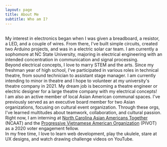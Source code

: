```yaml
---
layout: page
title: About Me
subtitle: Who am I?
---
```

<p style="text-align: left;">
<br>
My interest in electronics began when I was given a breadboard, a resistor, a
LED, and a couple of wires. From there, I've built simple circuits, created two
Arduino projects, and was in a electric solar car team. I am currently a sophomore
at NC State University, majoring in electrical engineering with an intended concentration
in communication and signal processing.
<br>
Beyond electrical concepts, I love to marry STEM and the arts.
Since my freshman year of high school, I've participated in various roles in technical theatre,
from sound technician to assistant stage manager. I am currently intending to minor
in theatre and I hope to volunteer at my university's theatre company in 2021. My
dream job is becoming a theatre engineer or electric designer for a large theatre company
with my electrical concepts!
<br>
I am also an active member of local Asian American communal spaces. I've previously
served as an executive board member for two Asian organizations, focusing on
cultural event organization.
Through these orgs, I've learned multitudes about teamwork, collaboration, and
cultural passion. Right now, I am interning at
<a href="ncaatogether.org">North Carolina Asian Americans Together</a> (NCAAT)
and the
<a href="pivotnetwork.org">Progressive Vietnamese American Organization</a>
(PIVOT) as a 2020 voter engagement fellow.
<br>
In my free time, I love to learn web development, play the ukulele, stare at UX designs,
and watch drawing challenge videos on YouTube.




<!--
<strong>Name:</strong> Minh-Thu Dinh<br>
<strong>Age:</strong> 19<br>
<strong>Pronouns:</strong> she/her/hers<br>
<strong>Occupation:</strong> Electrical Engineering Student at NC State University<br>
<strong>Instruments played:</strong> Guitar, ukulele, trumpet<br>
<strong>Career goal:</strong> A profession that integrates the humanity of theatre
<br> with the technical skills of engineering!<br>
<br>
<strong>Things I Want to Learn:</strong><br>
<br>
(I want to make this into clickable images somehow?)
<strong>Favorite TV Shows:</strong><br>
1) She-Ra and the Princesses of Power<br>
2) Avatar: The Last Airbender<br>
3) Steven Universe<br>
4) Kipo and the Age of Wonderbeasts<br>
5) Big Little Lies<br>
6) Brooklyn Nine Nine<br>
7) The Nanny<br>
8) The Amazing World of Gumball<br>
</p>
 -->
